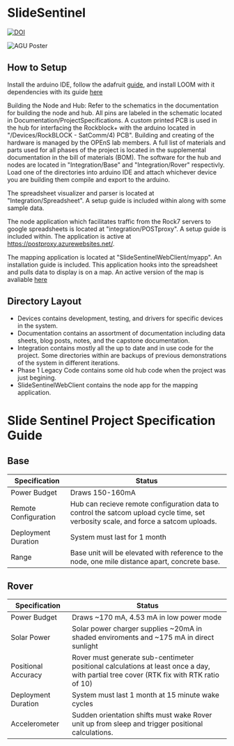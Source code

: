 # SlideSentinel
[![DOI](https://zenodo.org/badge/136069337.svg)](https://zenodo.org/badge/latestdoi/136069337)

![AGU Poster](https://github.com/OPEnSLab-OSU/SlideSentinel/blob/feature_readingQuality/Documentation/Photos/Diagrams/AGU%20Slide%20Sentinel%202019%20FINAL%20.png)
## How to Setup
Install the arduino IDE, follow the adafruit [guide](https://learn.adafruit.com/adafruit-feather-m0-basic-proto/overview), and install LOOM with it dependencies with its guide [here](https://github.com/OPEnSLab-OSU/InternetOfAg/tree/master/Arduino_and_Loom_Setup)

Building the Node and Hub:
Refer to the schematics in the documentation for building the node and hub. All pins are labeled in the schematic located in Documentation/ProjectSpecifications. A custom printed PCB is used in the hub for interfacing the Rockblock+ with the arduino located in "/Devices/RockBLOCK - SatComm/4) PCB". Building and creating of the hardware is managed by the OPEnS lab members. A full list of materials and parts used for all phases of the project is located in the supplemental documentation in the bill of materials (BOM). The software for the hub and nodes are located in "Integration/Base" and "Integration/Rover" respectivly. Load one of the directories into arduino IDE and attach whichever device you are building them compile and export to the arduino.

The spreadsheet visualizer and parser is located at "Integration/Spreadsheet". A setup guide is included within along with some sample data.

The node application which facilitates traffic from the Rock7 servers to google spreadsheets is located at "integration/POSTproxy". A setup guide is included within. The application is active at https://postproxy.azurewebsites.net/. 

The mapping application is located at "SlideSentinelWebClient/myapp". An installation guide is included. This application hooks into the spreadsheet and pulls data to display is on a map. An active version of the map is avaliable [here](http://home.stallkamp.us:8999)

## Directory Layout
- Devices contains development, testing, and drivers for specific devices in the system.
- Documentation contains an assortment of documentation including data sheets, blog posts, notes, and the capstone documentation.
- Integration contains mostly all the up to date and in use code for the project. Some directories within are backups of previous demonstrations of the system in different iterations.
- Phase 1 Legacy Code contains some old hub code when the project was just begining.
- SlideSentinelWebClient contains the node app for the mapping application.

# Slide Sentinel Project Specification Guide

## Base

Specification | Status 
--- | --- 
Power Budget | Draws 150-160mA 
Remote Configuration | Hub can recieve remote configuration data to control the satcom upload cycle time, set verbosity scale, and force a satcom uploads.
Deployment Duration | System must last for 1 month
Range | Base unit will be elevated with reference to the node, one mile distance apart, concrete base.

## Rover

Specification | Status
--- | --- 
Power Budget | Draws ~170 mA, 4.53 mA in low power mode 
Solar Power | Solar power charger supplies ~20mA in shaded enviroments and ~175 mA in direct sunlight
Positional Accuracy | Rover must generate sub-centimeter positional calculations at least once a day, with partial tree cover (RTK fix with RTK ratio of 10)
Deployment Duration | System must last 1 month at 15 minute wake cycles
Accelerometer | Sudden orientation shifts must wake Rover unit up from sleep and trigger positional calculations.

